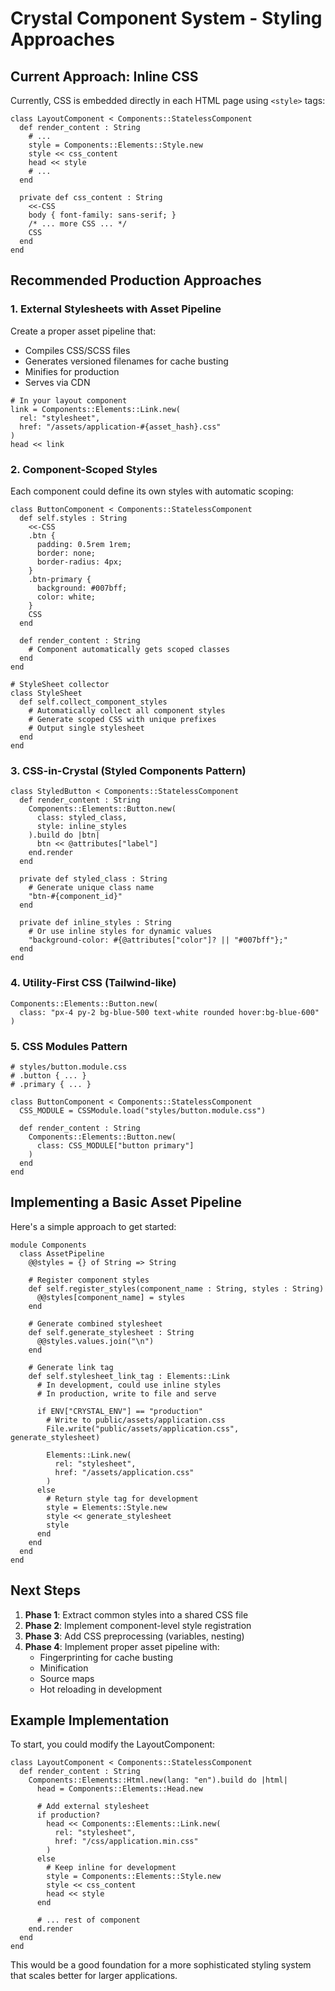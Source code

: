 # Crystal Component System - Styling Approaches

## Current Approach: Inline CSS

Currently, CSS is embedded directly in each HTML page using `<style>` tags:

```crystal
class LayoutComponent < Components::StatelessComponent
  def render_content : String
    # ...
    style = Components::Elements::Style.new
    style << css_content
    head << style
    # ...
  end
  
  private def css_content : String
    <<-CSS
    body { font-family: sans-serif; }
    /* ... more CSS ... */
    CSS
  end
end
```

## Recommended Production Approaches

### 1. External Stylesheets with Asset Pipeline

Create a proper asset pipeline that:
- Compiles CSS/SCSS files
- Generates versioned filenames for cache busting
- Minifies for production
- Serves via CDN

```crystal
# In your layout component
link = Components::Elements::Link.new(
  rel: "stylesheet",
  href: "/assets/application-#{asset_hash}.css"
)
head << link
```

### 2. Component-Scoped Styles

Each component could define its own styles with automatic scoping:

```crystal
class ButtonComponent < Components::StatelessComponent
  def self.styles : String
    <<-CSS
    .btn {
      padding: 0.5rem 1rem;
      border: none;
      border-radius: 4px;
    }
    .btn-primary {
      background: #007bff;
      color: white;
    }
    CSS
  end
  
  def render_content : String
    # Component automatically gets scoped classes
  end
end

# StyleSheet collector
class StyleSheet
  def self.collect_component_styles
    # Automatically collect all component styles
    # Generate scoped CSS with unique prefixes
    # Output single stylesheet
  end
end
```

### 3. CSS-in-Crystal (Styled Components Pattern)

```crystal
class StyledButton < Components::StatelessComponent
  def render_content : String
    Components::Elements::Button.new(
      class: styled_class,
      style: inline_styles
    ).build do |btn|
      btn << @attributes["label"]
    end.render
  end
  
  private def styled_class : String
    # Generate unique class name
    "btn-#{component_id}"
  end
  
  private def inline_styles : String
    # Or use inline styles for dynamic values
    "background-color: #{@attributes["color"]? || "#007bff"};"
  end
end
```

### 4. Utility-First CSS (Tailwind-like)

```crystal
Components::Elements::Button.new(
  class: "px-4 py-2 bg-blue-500 text-white rounded hover:bg-blue-600"
)
```

### 5. CSS Modules Pattern

```crystal
# styles/button.module.css
# .button { ... }
# .primary { ... }

class ButtonComponent < Components::StatelessComponent
  CSS_MODULE = CSSModule.load("styles/button.module.css")
  
  def render_content : String
    Components::Elements::Button.new(
      class: CSS_MODULE["button primary"]
    )
  end
end
```

## Implementing a Basic Asset Pipeline

Here's a simple approach to get started:

```crystal
module Components
  class AssetPipeline
    @@styles = {} of String => String
    
    # Register component styles
    def self.register_styles(component_name : String, styles : String)
      @@styles[component_name] = styles
    end
    
    # Generate combined stylesheet
    def self.generate_stylesheet : String
      @@styles.values.join("\n")
    end
    
    # Generate link tag
    def self.stylesheet_link_tag : Elements::Link
      # In development, could use inline styles
      # In production, write to file and serve
      
      if ENV["CRYSTAL_ENV"] == "production"
        # Write to public/assets/application.css
        File.write("public/assets/application.css", generate_stylesheet)
        
        Elements::Link.new(
          rel: "stylesheet",
          href: "/assets/application.css"
        )
      else
        # Return style tag for development
        style = Elements::Style.new
        style << generate_stylesheet
        style
      end
    end
  end
end
```

## Next Steps

1. **Phase 1**: Extract common styles into a shared CSS file
2. **Phase 2**: Implement component-level style registration
3. **Phase 3**: Add CSS preprocessing (variables, nesting)
4. **Phase 4**: Implement proper asset pipeline with:
   - Fingerprinting for cache busting
   - Minification
   - Source maps
   - Hot reloading in development

## Example Implementation

To start, you could modify the LayoutComponent:

```crystal
class LayoutComponent < Components::StatelessComponent
  def render_content : String
    Components::Elements::Html.new(lang: "en").build do |html|
      head = Components::Elements::Head.new
      
      # Add external stylesheet
      if production?
        head << Components::Elements::Link.new(
          rel: "stylesheet",
          href: "/css/application.min.css"
        )
      else
        # Keep inline for development
        style = Components::Elements::Style.new
        style << css_content
        head << style
      end
      
      # ... rest of component
    end.render
  end
end
```

This would be a good foundation for a more sophisticated styling system that scales better for larger applications.